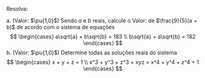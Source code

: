 Resolva:

a. (Valor: $\pu{1,0}$) Sendo $a$ e $b$ reais, calcule o Valor: de $\frac{9}{5}(a + b)$ de acordo com o sistema de equações
$$
\begin{cases}
    a\sqrt{a} + b\sqrt{b} = 183 \\
    b\sqrt{a} + a\sqrt{b} = 182
\end{cases}
$$
b. (Valor: $\pu{1,0}$) Determine todas as soluções reais do sistema
$$
\begin{cases}
    x + y + z = 1 \\
    x^3 + y^3 + z^3 + xyz = x^4 + y^4 + z^4 + 1
\end{cases}
$$

